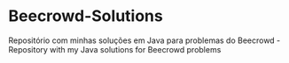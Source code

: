 # Beecrowd-Solutions
Repositório com minhas soluções em Java para problemas do Beecrowd - Repository with my Java solutions for Beecrowd problems
